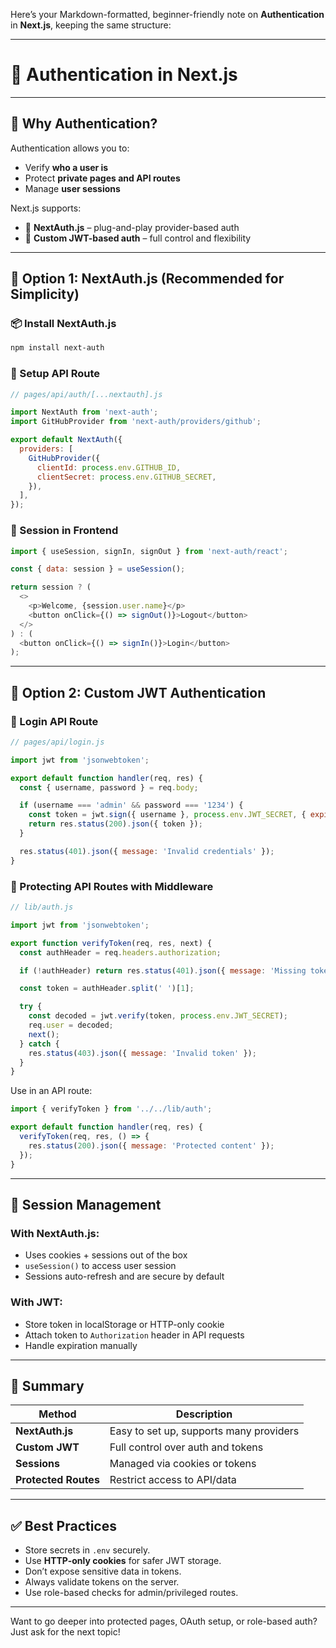 Here’s your Markdown-formatted, beginner-friendly note on **Authentication** in **Next.js**, keeping the same structure:

---

# 🔐 Authentication in Next.js

---

## 🧾 Why Authentication?

Authentication allows you to:

* Verify **who a user is**
* Protect **private pages and API routes**
* Manage **user sessions**

Next.js supports:

* 🔄 **NextAuth.js** – plug-and-play provider-based auth
* 🔐 **Custom JWT-based auth** – full control and flexibility

---

## 🔑 Option 1: NextAuth.js (Recommended for Simplicity)

### 📦 Install NextAuth.js

```bash
npm install next-auth
```

### 📄 Setup API Route

```js
// pages/api/auth/[...nextauth].js

import NextAuth from 'next-auth';
import GitHubProvider from 'next-auth/providers/github';

export default NextAuth({
  providers: [
    GitHubProvider({
      clientId: process.env.GITHUB_ID,
      clientSecret: process.env.GITHUB_SECRET,
    }),
  ],
});
```

### 🧠 Session in Frontend

```js
import { useSession, signIn, signOut } from 'next-auth/react';

const { data: session } = useSession();

return session ? (
  <>
    <p>Welcome, {session.user.name}</p>
    <button onClick={() => signOut()}>Logout</button>
  </>
) : (
  <button onClick={() => signIn()}>Login</button>
);
```

---

## 🔐 Option 2: Custom JWT Authentication

### 🔧 Login API Route

```js
// pages/api/login.js

import jwt from 'jsonwebtoken';

export default function handler(req, res) {
  const { username, password } = req.body;

  if (username === 'admin' && password === '1234') {
    const token = jwt.sign({ username }, process.env.JWT_SECRET, { expiresIn: '1h' });
    return res.status(200).json({ token });
  }

  res.status(401).json({ message: 'Invalid credentials' });
}
```

### 📁 Protecting API Routes with Middleware

```js
// lib/auth.js

import jwt from 'jsonwebtoken';

export function verifyToken(req, res, next) {
  const authHeader = req.headers.authorization;

  if (!authHeader) return res.status(401).json({ message: 'Missing token' });

  const token = authHeader.split(' ')[1];

  try {
    const decoded = jwt.verify(token, process.env.JWT_SECRET);
    req.user = decoded;
    next();
  } catch {
    res.status(403).json({ message: 'Invalid token' });
  }
}
```

Use in an API route:

```js
import { verifyToken } from '../../lib/auth';

export default function handler(req, res) {
  verifyToken(req, res, () => {
    res.status(200).json({ message: 'Protected content' });
  });
}
```

---

## 🔐 Session Management

### With NextAuth.js:

* Uses cookies + sessions out of the box
* `useSession()` to access user session
* Sessions auto-refresh and are secure by default

### With JWT:

* Store token in localStorage or HTTP-only cookie
* Attach token to `Authorization` header in API requests
* Handle expiration manually

---

## 🧠 Summary

| Method               | Description                             |
| -------------------- | --------------------------------------- |
| **NextAuth.js**      | Easy to set up, supports many providers |
| **Custom JWT**       | Full control over auth and tokens       |
| **Sessions**         | Managed via cookies or tokens           |
| **Protected Routes** | Restrict access to API/data             |

---

## ✅ Best Practices

* Store secrets in `.env` securely.
* Use **HTTP-only cookies** for safer JWT storage.
* Don’t expose sensitive data in tokens.
* Always validate tokens on the server.
* Use role-based checks for admin/privileged routes.

---

Want to go deeper into protected pages, OAuth setup, or role-based auth? Just ask for the next topic!
